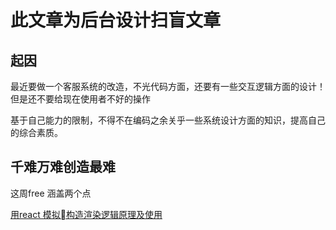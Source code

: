 # 此文章为后台设计扫盲文章

## 起因
最近要做一个客服系统的改造，不光代码方面，还要有一些交互逻辑方面的设计！但是还不要给现在使用者不好的操作

基于自己能力的限制，不得不在编码之余关乎一些系统设计方面的知识，提高自己的综合素质。

## 千难万难创造最难

这周free 涵盖两个点

[用react 模拟构造渲染逻辑原理及使用](./react-first-step/react.md)